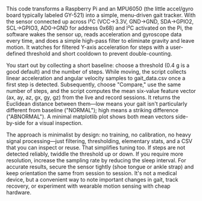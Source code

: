 This code transforms a Raspberry Pi and an MPU6050 (the little accel/gyro board typically labeled GY-521) into a simple, menu-driven gait tracker. With the sensor connected up across I²C (VCC→3.3V, GND→GND, SDA→GPIO2, SCL→GPIO3, AD0→GND for address 0x68) and I²C activated on the Pi, the software wakes the sensor up, reads acceleration and gyroscope data every time, and does a simple high-pass filter to eliminate gravity and leave motion. It watches for filtered Y-axis acceleration for steps with a user-defined threshold and short cooldown to prevent double-counting.

You start out by collecting a short baseline: choose a threshold (0.4 g is a good default) and the number of steps. While moving, the script collects linear acceleration and angular velocity samples to gait_data.csv once a first step is detected. Subsequently, choose "Compare," use the same number of steps, and the script computes the mean six-value feature vector (ax, ay, az, gx, gy, gz) from the live and record sessions. It returns the Euclidean distance between them—low means your gait isn't particularly different from baseline ("NORMAL"); high means a striking difference ("ABNORMAL"). A minimal matplotlib plot shows both mean vectors side-by-side for a visual inspection.

The approach is minimalist by design: no training, no calibration, no heavy signal processing—just filtering, thresholding, elementary stats, and a CSV that you can inspect or reuse. That simplifies tuning too. If steps are not detected reliably, twiddle the threshold up or down. If you require more resolution, increase the sampling rate by reducing the sleep interval. For accurate results, secure the sensor tightly (shoe tongue or ankle strap) and keep orientation the same from session to session. It's not a medical device, but a convenient way to note important changes in gait, track recovery, or experiment with wearable motion sensing with cheap hardware.
